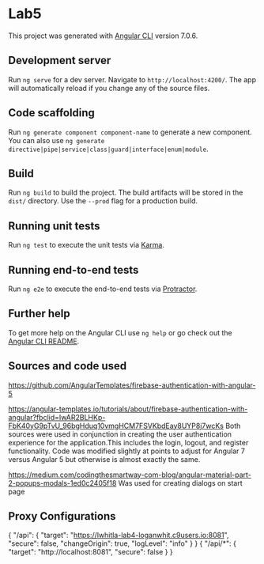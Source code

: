 # Lab5

This project was generated with [Angular CLI](https://github.com/angular/angular-cli) version 7.0.6.

## Development server

Run `ng serve` for a dev server. Navigate to `http://localhost:4200/`. The app will automatically reload if you change any of the source files.

## Code scaffolding

Run `ng generate component component-name` to generate a new component. You can also use `ng generate directive|pipe|service|class|guard|interface|enum|module`.

## Build

Run `ng build` to build the project. The build artifacts will be stored in the `dist/` directory. Use the `--prod` flag for a production build.

## Running unit tests

Run `ng test` to execute the unit tests via [Karma](https://karma-runner.github.io).

## Running end-to-end tests

Run `ng e2e` to execute the end-to-end tests via [Protractor](http://www.protractortest.org/).

## Further help

To get more help on the Angular CLI use `ng help` or go check out the [Angular CLI README](https://github.com/angular/angular-cli/blob/master/README.md).

## Sources and code used
https://github.com/AngularTemplates/firebase-authentication-with-angular-5

https://angular-templates.io/tutorials/about/firebase-authentication-with-angular?fbclid=IwAR2BLHKp-FbK40yG9pTvU_96bgHduq10vmgHCM7FSVKbdEay8UYP8j7wcKs 
Both sources were used in conjunction in creating the user authentication experience for the application.This includes the login, logout, and register functionality. Code was modified slightly at points to adjust for Angular 7 versus Angular 5 but otherwise is almost exactly the same.

https://medium.com/codingthesmartway-com-blog/angular-material-part-2-popups-modals-1ed0c2405f18
Was used for creating dialogs on start page

## Proxy Configurations
{
    "/api": {
        "target": "https://lwhitla-lab4-loganwhit.c9users.io:8081",
        "secure": false,
        "changeOrigin": true,
        "logLevel": "info"
    }
}
{
    "/api/*": {
        "target": "http://localhost:8081",
        "secure": false
    }
}

